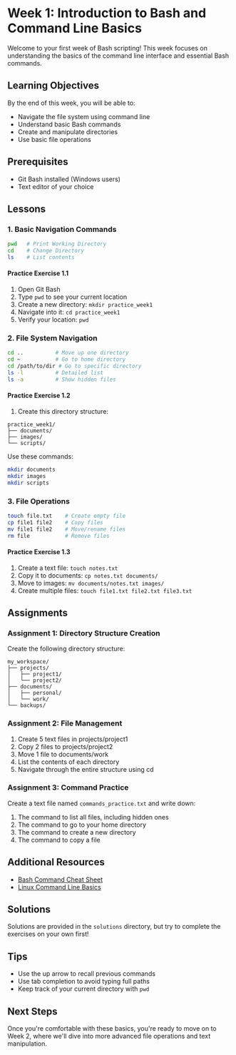 # Week 1: Introduction to Bash and Command Line Basics

Welcome to your first week of Bash scripting! This week focuses on understanding the basics of the command line interface and essential Bash commands.

## Learning Objectives
By the end of this week, you will be able to:
- Navigate the file system using command line
- Understand basic Bash commands
- Create and manipulate directories
- Use basic file operations

## Prerequisites
- Git Bash installed (Windows users)
- Text editor of your choice

## Lessons

### 1. Basic Navigation Commands
```bash
pwd   # Print Working Directory
cd    # Change Directory
ls    # List contents
```

#### Practice Exercise 1.1
1. Open Git Bash
2. Type `pwd` to see your current location
3. Create a new directory: `mkdir practice_week1`
4. Navigate into it: `cd practice_week1`
5. Verify your location: `pwd`

### 2. File System Navigation
```bash
cd ..          # Move up one directory
cd ~           # Go to home directory
cd /path/to/dir # Go to specific directory
ls -l          # Detailed list
ls -a          # Show hidden files
```

#### Practice Exercise 1.2
1. Create this directory structure:
```
practice_week1/
├── documents/
├── images/
└── scripts/
```
Use these commands:
```bash
mkdir documents
mkdir images
mkdir scripts
```

### 3. File Operations
```bash
touch file.txt    # Create empty file
cp file1 file2    # Copy files
mv file1 file2    # Move/rename files
rm file           # Remove files
```

#### Practice Exercise 1.3
1. Create a text file: `touch notes.txt`
2. Copy it to documents: `cp notes.txt documents/`
3. Move to images: `mv documents/notes.txt images/`
4. Create multiple files: `touch file1.txt file2.txt file3.txt`

## Assignments

### Assignment 1: Directory Structure Creation
Create the following directory structure:
```
my_workspace/
├── projects/
│   ├── project1/
│   └── project2/
├── documents/
│   ├── personal/
│   └── work/
└── backups/
```

### Assignment 2: File Management
1. Create 5 text files in projects/project1
2. Copy 2 files to projects/project2
3. Move 1 file to documents/work
4. List the contents of each directory
5. Navigate through the entire structure using cd

### Assignment 3: Command Practice
Create a text file named `commands_practice.txt` and write down:
1. The command to list all files, including hidden ones
2. The command to go to your home directory
3. The command to create a new directory
4. The command to copy a file

## Additional Resources
- [Bash Command Cheat Sheet](https://devhints.io/bash)
- [Linux Command Line Basics](https://ubuntu.com/tutorials/command-line-for-beginners)

## Solutions
Solutions are provided in the `solutions` directory, but try to complete the exercises on your own first!

## Tips
- Use the up arrow to recall previous commands
- Use tab completion to avoid typing full paths
- Keep track of your current directory with `pwd`

## Next Steps
Once you're comfortable with these basics, you're ready to move on to Week 2, where we'll dive into more advanced file operations and text manipulation.
